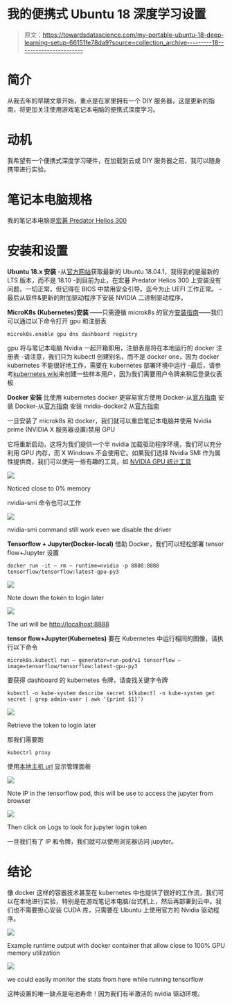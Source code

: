 # 我的便携式 Ubuntu 18 深度学习设置

> 原文：<https://towardsdatascience.com/my-portable-ubuntu-18-deep-learning-setup-66151fe78da9?source=collection_archive---------18----------------------->

# **简介**

从我去年的早期文章开始，重点是在家里拥有一个 DIY 服务器，这是更新的指南，将更加关注使用游戏笔记本电脑的便携式深度学习。

# 动机

我希望有一个便携式深度学习硬件，在加载到云或 DIY 服务器之前，我可以随身携带进行实验。

# 笔记本电脑规格

我的笔记本电脑是[宏碁 Predator Helios 300](https://www.acer.com/ac/en/US/content/predator-helios300-series)

# 安装和设置

**Ubuntu 18.x 安装** -从[官方网站](https://www.ubuntu.com/download/desktop)获取最新的 Ubuntu 18.04.1，我得到的是最新的 LTS 版本，而不是 18.10
-到目前为止，在宏碁 Predator Helios 300 上安装没有问题，一切正常，但记得在 BIOS 中禁用安全引导。迄今为止 UEFI 工作正常。
-最后从软件&更新的附加驱动程序下安装 NVIDIA 二进制驱动程序。

**MicroK8s (Kubernetes)安装**
——只需遵循 microk8s
的官方[安装指南](https://microk8s.io/docs/)——我们可以通过以下命令打开 gpu 和注册表

```
microk8s.enable gpu dns dashboard registry
```

gpu 将与笔记本电脑 Nvidia 一起开箱即用，注册表是将在本地运行的 docker 注册表
-请注意，我们只为 kubectl 创建别名，而不是 docker one，因为 docker kubernetes 不能很好地工作，需要在 kubernetes 部署环境中运行
-最后，请参考[kubernetes wiki](https://github.com/kubernetes/dashboard/wiki/Creating-sample-user)来创建一些样本用户，因为我们需要用户令牌来稍后登录仪表板

**Docker 安装**
比使用 kubernetes docker
更容易官方使用 Docker-从[官方指南](https://docs.docker.com/install/linux/docker-ce/ubuntu/)
安装 Docker-从[官方指南](https://docs.docker.com/compose/install/)
安装 nvidia-docker2 从[官方指南](https://github.com/nvidia/nvidia-docker/wiki/Installation-(version-2.0))

一旦安装了 microk8s 和 docker，我们就可以重启笔记本电脑并使用 Nvidia prime (NVIDIA X 服务器设置)禁用 GPU

它将重新启动，这将为我们提供一个半 nvidia 加载驱动程序环境，我们可以充分利用 GPU 内存，而 X Windows 不会使用它。如果我们选择 Nvidia SMI 作为属性提供商，我们可以使用一些有趣的工具，如
[NVIDIA GPU 统计工具](https://extensions.gnome.org/extension/1320/nvidia-gpu-stats-tool/)

![](img/30b46bed7a29f183490ba893f0bfcfeb.png)

Noticed close to 0% memory

nvidia-smi 命令也可以工作

![](img/5659d0c661856f9f8ac4a1da374ecb43.png)

nvidia-smi command still work even we disable the driver

**Tensorflow + Jupyter(Docker-local)** 借助 Docker，我们可以轻松部署 tensor flow+Jupyter 设置

```
docker run -it — rm — runtime=nvidia -p 8888:8888 tensorflow/tensorflow:latest-gpu-py3
```

![](img/196e17f7c28f4938f1276ffa62d5fce6.png)

Note down the token to login later

![](img/7b6af2d4587264a2132e03cf9c5758e6.png)

The url will be [http://localhost:8888](http://localhost:8888)

**tensor flow+Jupyter(Kubernetes)** 要在 Kubernetes 中运行相同的图像，请执行以下命令

```
microk8s.kubectl run — generator=run-pod/v1 tensorflow — image=tensorflow/tensorflow:latest-gpu-py3
```

要获得 dashboard 的 kubernetes 令牌，请查找关键字令牌

```
kubectl -n kube-system describe secret $(kubectl -n kube-system get secret | grep admin-user | awk ‘{print $1}’)
```

![](img/a7e6fc59d773f9f23a230b3e6dce160b.png)

Retrieve the token to login later

那我们需要跑

```
kubectrl proxy
```

使用[本地主机 url](http://localhost:8001/api/v1/namespaces/kube-system/services/https:kubernetes-dashboard:/proxy/) 显示管理面板

![](img/39b1c7aef05252c3cdcaa993f99cb3d4.png)

Note IP in the tensorflow pod, this will be use to access the jupyter from browser

![](img/0e40c11ed66ec8886e755565cd087db2.png)

Then click on Logs to look for jupyter login token

一旦我们有了 IP 和令牌，我们就可以使用浏览器访问 jupyter。

# 结论

像 docker 这样的容器技术甚至在 kubernetes 中也提供了很好的工作流，我们可以在本地进行实验，特别是在游戏笔记本电脑/台式机上，然后再部署到云中。我们也不需要担心安装 CUDA 库，只需要在 Ubuntu 上使用官方的 Nvidia 驱动程序。

![](img/be8367e66b0580e4c932efd1dc796807.png)

Example runtime output with docker container that allow close to 100% GPU memory utilization

![](img/e9c5516e63f3767cc1cedad8fb24c8ad.png)

we could easily monitor the stats from here while running tensorflow

这种设置的唯一缺点是电池寿命！因为我们有半激活的 nvidia 驱动环境。